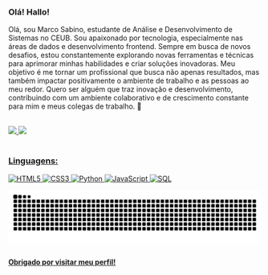 ### Olá! Hallo!

Olá, sou Marco Sabino, estudante de Análise e Desenvolvimento de Sistemas no CEUB. Sou apaixonado por tecnologia, especialmente nas áreas de dados e desenvolvimento frontend. Sempre em busca de novos desafios, estou constantemente explorando novas ferramentas e técnicas para aprimorar minhas habilidades e criar soluções inovadoras. Meu objetivo é me tornar um profissional que busca não apenas resultados, mas também impactar positivamente o ambiente de trabalho e as pessoas ao meu redor. Quero ser alguém que traz inovação e desenvolvimento, contribuindo com um ambiente colaborativo e de crescimento constante para mim e meus colegas de trabalho. 🚀 

<br>
<div>
<a href="https://github.com/marccosabino">
<img loading="lazy" height="180em" src="https://github-readme-stats.vercel.app/api?username=marccosabino&show_icons=true&theme=dracula&include_all_commits=true&count_private=true"/>
<img loading="lazy" height="180em" src="https://github-readme-stats.vercel.app/api/top-langs/?username=marccosabino&layout=compact&langs_count=7&theme=dracula"/>
</div>
<br>
 
### Linguagens:
 
  ![HTML5](https://img.shields.io/badge/HTML5-E34F26?style=for-the-badge&logo=html5&logoColor=white)
  ![CSS3](https://img.shields.io/badge/CSS3-1572B6?style=for-the-badge&logo=css3&logoColor=white)
  ![Python](https://img.shields.io/badge/Python-3776AB?style=for-the-badge&logo=python&logoColor=white)
  ![JavaScript](https://img.shields.io/badge/JavaScript-F7DF1E?style=for-the-badge&logo=javascript&logoColor=black)
  ![SQL](https://img.shields.io/badge/SQL-4479A1?style=for-the-badge&logo=mysql&logoColor=white)


<!--SNAKE GAME-->
<img src="https://raw.githubusercontent.com/marccosabino/marccosabino/output/snake.svg" alt="Snake animation" />

###

**Obrigado por visitar meu perfil!**




